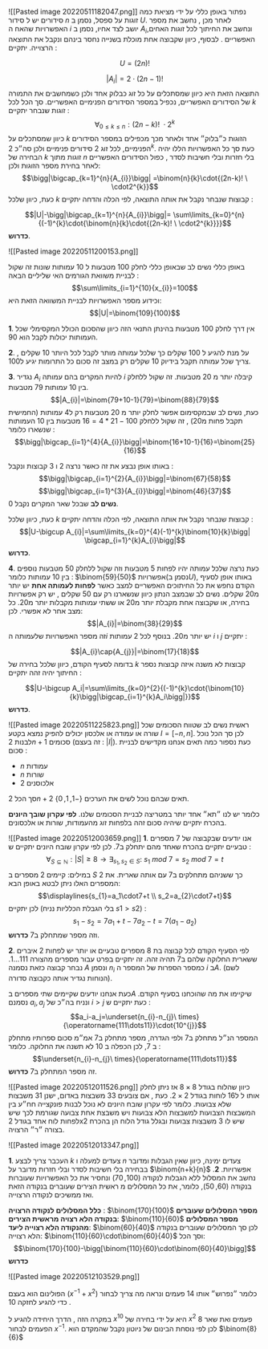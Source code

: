 ![[Pasted image 20220511182047.png]]
נפתור באופן כללי על ידי מציאת כמה סידורים יש ל סידור $n$ זוגות על ספסל, נסמן ב $U$. לאחר מכן , נחשב את מספר האפשרויות שהאח ה $i$ יושב לצד אחיו, נסמן ב $A_i$,ונחשב את החיתוך לכל זוגות האחים האפשריים . לבסוף, כיוון שקבוצה אחת מוכלת בשנייה נחסר בינהם ונקבל את התוצאה הרצוייה.
יתקיים : 

$$U=(2n)!$$

$$|A_i|=2\cdot(2n-1)!$$
התוצאה הזאת היא כיוון שמסתכלים על כל זוג כבלוק אחד ולכן כשמחשבים את התמורה של הסידורים האפשריים, נכפיל במספר הסידורים הפנימיים האפשריים. סך הכל לכל $k$ זוגות שנבחר יתקיים :
$$\forall_{0\leq k\leq n}:(2n-k)!\ \cdot 2^k$$
כיוון שמסתכלים על $k$ הזוגות כ״בלוק״ אחד ולאחר מכך מכפילים במספר הסידורים הפנימיים, לכל זוג $2$ סידורים פנימיים ולכן סה״כ $2^k$.
כעת סך כל האפשרויות הללו יהיה הבחירה של $k$ זוגות מתוך $n$  בלי חזרות ובלי חשיבות לסדר , כפול הסידורים האפשריים לאחר בחירת מספר הזוגות ולכן:
$$\bigg|\bigcap_{k=1}^{n}{A_{i}}\bigg|
=\binom{n}{k}\cdot{(2n-k)! \ \cdot2^{k}}$$
כעת, כיוון שלכל $k$ קבוצות שנבחר נקבל את אותה התוצאה, לפי הכלה והדחה יתקיים : 

$$|U|-\bigg|\bigcap_{k=1}^{n}{A_{i}}\bigg|= \sum\limits_{k=0}^{n}{(-1)^{k}\cdot{\binom{n}{k}\cdot{(2n-k)! \ \cdot2^{k}}}}$$__כדרוש__.

![[Pasted image 20220511200153.png]]

באופן כללי נשים לב שבאופן כללי לחלק 100 מטבעות ל 10 עמותות שונות זה שקול לבניית משוואת הגורמים האי שליליים הבאה : 
$$\sum\limits_{i=1}^{10}{x_{i}}=100$$
וכידוע מספר האפשרויות לבניית המשוואה הזאת היא: 
$$|U|=\binom{109}{100}$$

__1__. אין דרך לחלק 100 מטבעות בהינתן התנאי הזה כיוון שהסכום הכולל המקסימלי שכל העמותות יכולות לקבל הוא 90.

__2__. על מנת להגיע ל 100 שקלים כך שלכל עמותה מותר לקבל לכל היותר 10 שקלים , צריך שכל עמותה תקבל בידיוק 10 שקלים רק במצב זה סכום כל התרומות יגיע ל100.

__3__. נגדיר $A_i$ להיות המקרים בהם עמותה $i$ קיבלה יותר מ 20 מטבעות. זה שקול ללחלק בין 10 עמותות 79 מטבעות. 
$$|A_{i}|=\binom{79+10-1}{79}=\binom{88}{79}$$
כעת, נשים לב שבמקסימום אפשר לחלק יותר מ 20 מטבעות רק ל4 עמותות (החמישית תקבל פחות מ20) , זה שקול ללחלק 
$100-21*4=16$
מטבעות בין 10 העמותות שנשארו כלומר : 
$$\bigg|\bigcap_{i=1}^{4}{A_{i}}\bigg|=\binom{16+10-1}{16}=\binom{25}{16}$$

באותו אופן נבצע את זה כאשר נרצה 2 ו 3 קבוצות ונקבל :
$$\bigg|\bigcap_{i=1}^{2}{A_{i}}\bigg|=\binom{67}{58}$$
$$\bigg|\bigcap_{i=1}^{3}{A_{i}}\bigg|=\binom{46}{37}$$
__נשים לב__ שבכל שאר המקרים נקבל 0.

כעת, כיוון שלכל $k$ קבוצות שנבחר נקבל את אותה התוצאה, לפי הכלה והדחה יתקיים :  
$$|U-\bigcup A_{i}|=\sum\limits_{k=0}^{4}(-1)^{k}\binom{10}{k}\bigg| \bigcap_{i=1}^{k}A_{i}\bigg|$$
__כדרוש__.

__4__. כעת נרצה שלכל עמותה יהיו לפחות 5 מטבעות וזה שקול ללחלק 50 מטבעות נוספים בין 10 עמותות כלומר : $ֿ\binom{59}{50}$ אפשרויות(נסמן ב$U$), באותו אופן לסעיף הקודם נחפש את כל החיתוכים האפשריים למצב כאשר __לפחות לעמותה אחת__ יש יותר מ20 שקלים. נשים לב שבמצב הנתון כיוון שנשארנו רק עם 50 שקלים , יש רק אפשרויות בחירה, או שקבוצה אחת מקבלת יותר מ20 או ששתי עמותות מקבלות יותר מ20. כל מצב אחר לא אפשרי. לכן:
$$|A_{i}|=\binom{38}{29}$$
זה מספר האפשרויות שלעמותה ה$i$ יש יותר מ20. 
בנוסף לכל 2 עמותות $i$ ו $j$ יתקיים :

$$|A_{i}\cap{A_{j}}|=\binom{17}{18}$$
 בדומה לסעיף הקודם, כיוון שלכל בחירה של $k$ קבוצות לא משנה איזה קבוצות נספר החיתוך יהיה זהה יתקיים :

$$|U-\bigcup A_i|=\sum\limits_{k=0}^{2}{(-1)^{k}\cdot{\binom{10}{k}\bigg|\bigcap_{i=1}^{k}A_i\bigg|}}$$
__כדרוש__.

![[Pasted image 20220511225823.png]]
ראשית נשים לב שטווח הסכומים שכל שורה או עמודה או אלכסון יכולים להפיק נמצא בקטע $I=[-n,n]$. לכן סך הכל נוכל לבנות $2n+1$ סכומים (זה בעצם : $|I|$). 
כעת נספור כמה תאים אנחנו מקדישים לבניית סכום :
 * $n$ עמודות
 * $n$ שורות
 * $2$ אלכוסנים

סך הכל $2n+2$ תאים שבהם נוכל לשים את הערכים $\{-1,1,0\}$. 

כלומר יש לנו ״תא״ אחד יותר במטריצה לבניית הסכומים שלנו.
__לפי עקרון שובך היונים__ בהכרח יתקיים שיהיה סכום זהה בלפחות זוג מהעמודות, שורות או אלכסונים.

![[Pasted image 20220512003659.png]]
__1__. אנו יודעים שבקבוצה של $7$ מספרים טבעיים יתקיים בהכרח שאחד מהם יתחלק ב7.
לכן לפי עקרון שובח היונים יתקיים ש :
$$\forall_{S\subseteq\mathbb{N}}:|S|\geq8\rightarrow\exists_{s_{1},s_{2}\in S}:\ s_{1}\ mod\ 7 = s_{2}\ mod\ 7 = t$$
במילים: קיימים 2 מספרים ב $S$ כך ששניהם מתחלקים ב7 עם אותה שארית.
את 2 המספרים האלו ניתן לבטא באופן הבא: 
$$\displaylines{s_{1}=a_1\cdot7+t \\ s_2=a_{2}\cdot7+t}$$
לכן יתקיים (בלי הגבלת הכלליות נניח $s1>s2$) :
$$s_{1}-s_{2}=7a_{1}+t-7a_{2}-t=7(a_{1}-a_{2})$$
וזה מספר שמתחלק ב7 __כדרוש__.

__2__. לפי הסעיף הקודם לכל קבוצה בת 8 מספרים טבעיים או יותר יש לפחות 2 איברים ששארית החלוקה שלהם ב7 תהיה זהה. זה יתקיים בפרט עבור מספרים מהצורה $111...1$. נבחר קבוצה כזאת נסמנה $A$ ונסמן $n_i$ כמספר הספרות של המספר ה $i$ ב$A$. (לשם הנוחות נגדיר אותה כקבוצה סדורה).

כעת אנחנו יודעים שקיימים שתי מספרים ב$A$ שיקיימו את מה שהוכחנו בסעיף הקודם. נסמנם $a_i,a_j$ ונניח בה״כ של $i>j$ כעת יתקיים ש : 
$$a_i-a_j=\underset{n_{i}-n_{j}\ times}{\operatorname{111\dots11}}\cdot{10^{j}}$$
המספר הנ״ל מתחלק ב7 ולפי הגדרה, מספר מתחלק ב7 אמ״מ סכום ספרותיו מתחלק ב 7, לכן הכפלה ב 10 לא תשנה את החלוקה. כלומר :
$$\underset{n_{i}-n_{j}\ times}{\operatorname{111\dots11}}$$
זה מספר המתחלק ב7 __כדרוש__.


![[Pasted image 20220512011526.png]]
כיוון שהלוח בגודל $8\times8$ אז ניתן לחלק אותו ל ל16 לוחות בגודל $2\times2$. כעת , אם צובעים $33$ משבצות באדום, ישנן $31$ משבצות שלא צבועות. כלומר לפי עקרון שובח היונים לא נוכל לבנות פונקצייה חח״ע בין המשבצות הצבועות למשבצות הלא צבועות ויש משבצת אחת צבועה שגורמת לכך שיש לפחות לוח אחד בגודל 2x2 שיש לו 3 משבצות צבועות ובגלל גודל הלוח הן בהכרח בצורה ״ר״ הרצויה. 

![[Pasted image 20220512013347.png]]

__1__. העכבר צריך לבצע $k$ צעדים למעלה ו $n$ צעדים ימינה, כיוון שאין הגבלות ומדובר בבחירה בלי חשיבות לסדר ובלי חזרות מדובר על $\binom{n+k}{n}$ אפשרויות. 
__2__. נחשב את המסלול ללא הגבלות לנקודה $(100,70)$ ונחסיר את כל האפשרויות שעוברות בנקודה $(60,50)$, כלומר, את כל המסלולים מ ראשית הצירים שעוברים בנקודה הזאת ואז ממשיכים לנקודה הרצוייה.

__כלל המסלולים לנקודה הרצויה__ : $\binom{170}{100}$
__מספר המסלולים שעוברים בנקודה הלא רצויה מראשית הצירים__: $\binom{110}{60}$ 
__מספר המסלולים מהנקודה הלא רצוייה ליעד__: $\binom{60}{40}$
לכן סך המסלולים שעוברים בנקודה הלא רצוייה: $\binom{110}{60}\cdot\binom{60}{40}$
וסך הכל: 
$$\binom{170}{100}-\bigg[\binom{110}{60}\cdot\binom{60}{40}\bigg]$$
__כדרוש__ 

![[Pasted image 20220512103529.png]]

הפולינום הוא בעצם $(x^{-1}+x^{2})$ כלומר ״נפרוש״ אותו 14 פעמים ונראה מה צריך לבחור כדי להגיע לחזקה $10$ .

במקרה הזה , הדרך היחידה להגיע ל $x^{10}$  היא על ידי בחירה של $x^2$ 8 פעמים ואת שאר הפעמים לבחור $x^{-1}$. לכן לפי נוסחת הבינום של ניוטון נקבל שהמקדם הוא $\binom{8}{6}$

